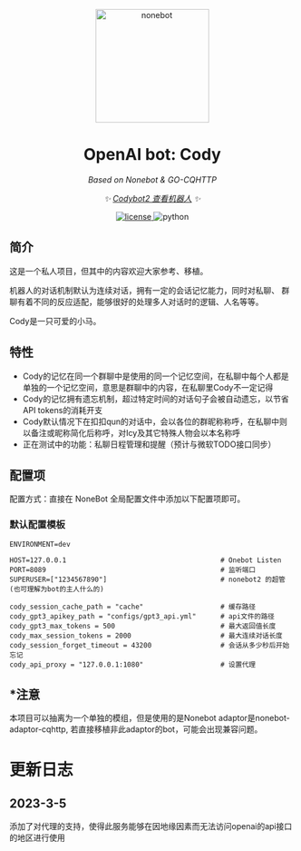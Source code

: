 <!-- markdownlint-disable MD033 MD036 MD041 -->

<p align="center">
  <a href="https://v2.nonebot.dev/"><img src="https://v2.nonebot.dev/logo.png" width="200" height="200" alt="nonebot"></a>
</p>

<div align="center">

# OpenAI bot: Cody

*Based on Nonebot & GO-CQHTTP*

_✨ [Codybot2 查看机器人](https://github.com/i2cy/CodyBot2) ✨_

</div>

<p align="center">
  <a href="https://github.com/i2cy/CodyBot2/master/LICENSE">
    <img src="https://img.shields.io/github/license/i2cy/CodyBot2.svg" alt="license">
  </a>
  <img src="https://img.shields.io/badge/python-3.8+-blue.svg" alt="python">
</p>

## 简介
这是一个私人项目，但其中的内容欢迎大家参考、移植。

机器人的对话机制默认为连续对话，拥有一定的会话记忆能力，同时对私聊、
群聊有着不同的反应适配，能够很好的处理多人对话时的逻辑、人名等等。

Cody是一只可爱的小马。

## 特性
 - Cody的记忆在同一个群聊中是使用的同一个记忆空间，在私聊中每个人都是
   单独的一个记忆空间，意思是群聊中的内容，在私聊里Cody不一定记得
 - Cody的记忆拥有遗忘机制，超过特定时间的对话句子会被自动遗忘，以节省
   API tokens的消耗开支
 - Cody默认情况下在扣扣qun的对话中，会以各位的群昵称称呼，在私聊中则
   以备注或昵称简化后称呼，对Icy及其它特殊人物会以本名称呼
 - 正在测试中的功能：私聊日程管理和提醒（预计与微软TODO接口同步）

## 配置项

配置方式：直接在 NoneBot 全局配置文件中添加以下配置项即可。

### 默认配置模板
    ENVIRONMENT=dev

    HOST=127.0.0.1                                      # Onebot Listen
    PORT=8089                                           # 监听端口
    SUPERUSER=["1234567890"]                            # nonebot2 的超管(也可理解为bot的主人什么的)
      
    cody_session_cache_path = "cache"                   # 缓存路径
    cody_gpt3_apikey_path = "configs/gpt3_api.yml"      # api文件的路径
    cody_gpt3_max_tokens = 500                          # 最大返回值长度
    cody_max_session_tokens = 2000                      # 最大连续对话长度
    cody_session_forget_timeout = 43200                 # 会话从多少秒后开始忘记
    cody_api_proxy = "127.0.0.1:1080"                   # 设置代理


## *注意

本项目可以抽离为一个单独的模组，但是使用的是Nonebot adaptor是nonebot-adaptor-cqhttp,
若直接移植非此adaptor的bot，可能会出现兼容问题。


# 更新日志

## 2023-3-5

添加了对代理的支持，使得此服务能够在因地缘因素而无法访问openai的api接口的地区进行使用